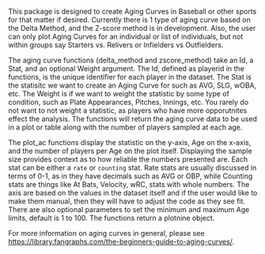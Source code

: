 This package is designed to create Aging Curves in Baseball or other sports for that matter if desired. Currently there is 1 type of aging curve based on the Delta Method, and the Z-score method is in development. Also, the user can only plot Aging Curves for an individual or list of individuals, but not within groups say Starters vs. Relivers or Infielders vs Outfielders. 

The aging curve functions (delta_method and zscore_method) take an Id, a Stat, and an optional Weight argument. The Id, defined as playerid in the functions, is the unique identifier for each player in the dataset. The Stat is the statisitc we want to create an Aging Curve for such as AVG, SLG, wOBA, etc. The Weight is if we want to weight the statistic by some type of condition, such as Plate Appearances, Pitches, Innings, etc. You rarely do not want to not weight a statistic, as players who have more opporutnites effect the analysis.  The functions will return the aging curve data to be used in a plot or table along with the number of players sampled at each age.

The plot_ac functions display the statistic on the y-axis, Age on the x-axis, and the number of players per Age on the plot itself. Displaying the sample size provides context as to how reliable the numbers presented are. Each stat can be either a `rate` or `counting` stat. Rate stats are usually discussed in terms of 0-1, as in they have decimals such as AVG or OBP, while Counting stats are things like At Bats, Velocity, wRC, stats with whole numbers. The axis are based on the values in the dataset itself and if the user would like to make them manual, then they will have to adjust the code as they see fit. There are also optional parameters to set the minimum and maximum Age limits, default is 1 to 100. The functions return a plotnine object.

For more information on aging curves in general, please see https://library.fangraphs.com/the-beginners-guide-to-aging-curves/.
